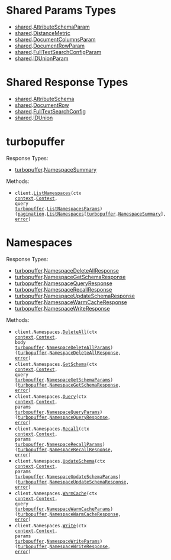 # Shared Params Types

- <a href="https://pkg.go.dev/github.com/turbopuffer/turbopuffer-go/shared">shared</a>.<a href="https://pkg.go.dev/github.com/turbopuffer/turbopuffer-go/shared#AttributeSchemaParam">AttributeSchemaParam</a>
- <a href="https://pkg.go.dev/github.com/turbopuffer/turbopuffer-go/shared">shared</a>.<a href="https://pkg.go.dev/github.com/turbopuffer/turbopuffer-go/shared#DistanceMetric">DistanceMetric</a>
- <a href="https://pkg.go.dev/github.com/turbopuffer/turbopuffer-go/shared">shared</a>.<a href="https://pkg.go.dev/github.com/turbopuffer/turbopuffer-go/shared#DocumentColumnsParam">DocumentColumnsParam</a>
- <a href="https://pkg.go.dev/github.com/turbopuffer/turbopuffer-go/shared">shared</a>.<a href="https://pkg.go.dev/github.com/turbopuffer/turbopuffer-go/shared#DocumentRowParam">DocumentRowParam</a>
- <a href="https://pkg.go.dev/github.com/turbopuffer/turbopuffer-go/shared">shared</a>.<a href="https://pkg.go.dev/github.com/turbopuffer/turbopuffer-go/shared#FullTextSearchConfigParam">FullTextSearchConfigParam</a>
- <a href="https://pkg.go.dev/github.com/turbopuffer/turbopuffer-go/shared">shared</a>.<a href="https://pkg.go.dev/github.com/turbopuffer/turbopuffer-go/shared#IDUnionParam">IDUnionParam</a>

# Shared Response Types

- <a href="https://pkg.go.dev/github.com/turbopuffer/turbopuffer-go/shared">shared</a>.<a href="https://pkg.go.dev/github.com/turbopuffer/turbopuffer-go/shared#AttributeSchema">AttributeSchema</a>
- <a href="https://pkg.go.dev/github.com/turbopuffer/turbopuffer-go/shared">shared</a>.<a href="https://pkg.go.dev/github.com/turbopuffer/turbopuffer-go/shared#DocumentRow">DocumentRow</a>
- <a href="https://pkg.go.dev/github.com/turbopuffer/turbopuffer-go/shared">shared</a>.<a href="https://pkg.go.dev/github.com/turbopuffer/turbopuffer-go/shared#FullTextSearchConfig">FullTextSearchConfig</a>
- <a href="https://pkg.go.dev/github.com/turbopuffer/turbopuffer-go/shared">shared</a>.<a href="https://pkg.go.dev/github.com/turbopuffer/turbopuffer-go/shared#IDUnion">IDUnion</a>

# turbopuffer

Response Types:

- <a href="https://pkg.go.dev/github.com/turbopuffer/turbopuffer-go">turbopuffer</a>.<a href="https://pkg.go.dev/github.com/turbopuffer/turbopuffer-go#NamespaceSummary">NamespaceSummary</a>

Methods:

- <code title="get /v1/namespaces">client.<a href="https://pkg.go.dev/github.com/turbopuffer/turbopuffer-go#TurbopufferService.ListNamespaces">ListNamespaces</a>(ctx <a href="https://pkg.go.dev/context">context</a>.<a href="https://pkg.go.dev/context#Context">Context</a>, query <a href="https://pkg.go.dev/github.com/turbopuffer/turbopuffer-go">turbopuffer</a>.<a href="https://pkg.go.dev/github.com/turbopuffer/turbopuffer-go#ListNamespacesParams">ListNamespacesParams</a>) (<a href="https://pkg.go.dev/github.com/turbopuffer/turbopuffer-go/packages/pagination">pagination</a>.<a href="https://pkg.go.dev/github.com/turbopuffer/turbopuffer-go/packages/pagination#ListNamespaces">ListNamespaces</a>[<a href="https://pkg.go.dev/github.com/turbopuffer/turbopuffer-go">turbopuffer</a>.<a href="https://pkg.go.dev/github.com/turbopuffer/turbopuffer-go#NamespaceSummary">NamespaceSummary</a>], <a href="https://pkg.go.dev/builtin#error">error</a>)</code>

# Namespaces

Response Types:

- <a href="https://pkg.go.dev/github.com/turbopuffer/turbopuffer-go">turbopuffer</a>.<a href="https://pkg.go.dev/github.com/turbopuffer/turbopuffer-go#NamespaceDeleteAllResponse">NamespaceDeleteAllResponse</a>
- <a href="https://pkg.go.dev/github.com/turbopuffer/turbopuffer-go">turbopuffer</a>.<a href="https://pkg.go.dev/github.com/turbopuffer/turbopuffer-go#NamespaceGetSchemaResponse">NamespaceGetSchemaResponse</a>
- <a href="https://pkg.go.dev/github.com/turbopuffer/turbopuffer-go">turbopuffer</a>.<a href="https://pkg.go.dev/github.com/turbopuffer/turbopuffer-go#NamespaceQueryResponse">NamespaceQueryResponse</a>
- <a href="https://pkg.go.dev/github.com/turbopuffer/turbopuffer-go">turbopuffer</a>.<a href="https://pkg.go.dev/github.com/turbopuffer/turbopuffer-go#NamespaceRecallResponse">NamespaceRecallResponse</a>
- <a href="https://pkg.go.dev/github.com/turbopuffer/turbopuffer-go">turbopuffer</a>.<a href="https://pkg.go.dev/github.com/turbopuffer/turbopuffer-go#NamespaceUpdateSchemaResponse">NamespaceUpdateSchemaResponse</a>
- <a href="https://pkg.go.dev/github.com/turbopuffer/turbopuffer-go">turbopuffer</a>.<a href="https://pkg.go.dev/github.com/turbopuffer/turbopuffer-go#NamespaceWarmCacheResponse">NamespaceWarmCacheResponse</a>
- <a href="https://pkg.go.dev/github.com/turbopuffer/turbopuffer-go">turbopuffer</a>.<a href="https://pkg.go.dev/github.com/turbopuffer/turbopuffer-go#NamespaceWriteResponse">NamespaceWriteResponse</a>

Methods:

- <code title="delete /v2/namespaces/{namespace}">client.Namespaces.<a href="https://pkg.go.dev/github.com/turbopuffer/turbopuffer-go#NamespaceService.DeleteAll">DeleteAll</a>(ctx <a href="https://pkg.go.dev/context">context</a>.<a href="https://pkg.go.dev/context#Context">Context</a>, body <a href="https://pkg.go.dev/github.com/turbopuffer/turbopuffer-go">turbopuffer</a>.<a href="https://pkg.go.dev/github.com/turbopuffer/turbopuffer-go#NamespaceDeleteAllParams">NamespaceDeleteAllParams</a>) (<a href="https://pkg.go.dev/github.com/turbopuffer/turbopuffer-go">turbopuffer</a>.<a href="https://pkg.go.dev/github.com/turbopuffer/turbopuffer-go#NamespaceDeleteAllResponse">NamespaceDeleteAllResponse</a>, <a href="https://pkg.go.dev/builtin#error">error</a>)</code>
- <code title="get /v1/namespaces/{namespace}/schema">client.Namespaces.<a href="https://pkg.go.dev/github.com/turbopuffer/turbopuffer-go#NamespaceService.GetSchema">GetSchema</a>(ctx <a href="https://pkg.go.dev/context">context</a>.<a href="https://pkg.go.dev/context#Context">Context</a>, query <a href="https://pkg.go.dev/github.com/turbopuffer/turbopuffer-go">turbopuffer</a>.<a href="https://pkg.go.dev/github.com/turbopuffer/turbopuffer-go#NamespaceGetSchemaParams">NamespaceGetSchemaParams</a>) (<a href="https://pkg.go.dev/github.com/turbopuffer/turbopuffer-go">turbopuffer</a>.<a href="https://pkg.go.dev/github.com/turbopuffer/turbopuffer-go#NamespaceGetSchemaResponse">NamespaceGetSchemaResponse</a>, <a href="https://pkg.go.dev/builtin#error">error</a>)</code>
- <code title="post /v2/namespaces/{namespace}/query">client.Namespaces.<a href="https://pkg.go.dev/github.com/turbopuffer/turbopuffer-go#NamespaceService.Query">Query</a>(ctx <a href="https://pkg.go.dev/context">context</a>.<a href="https://pkg.go.dev/context#Context">Context</a>, params <a href="https://pkg.go.dev/github.com/turbopuffer/turbopuffer-go">turbopuffer</a>.<a href="https://pkg.go.dev/github.com/turbopuffer/turbopuffer-go#NamespaceQueryParams">NamespaceQueryParams</a>) (<a href="https://pkg.go.dev/github.com/turbopuffer/turbopuffer-go">turbopuffer</a>.<a href="https://pkg.go.dev/github.com/turbopuffer/turbopuffer-go#NamespaceQueryResponse">NamespaceQueryResponse</a>, <a href="https://pkg.go.dev/builtin#error">error</a>)</code>
- <code title="post /v1/namespaces/{namespace}/_debug/recall">client.Namespaces.<a href="https://pkg.go.dev/github.com/turbopuffer/turbopuffer-go#NamespaceService.Recall">Recall</a>(ctx <a href="https://pkg.go.dev/context">context</a>.<a href="https://pkg.go.dev/context#Context">Context</a>, params <a href="https://pkg.go.dev/github.com/turbopuffer/turbopuffer-go">turbopuffer</a>.<a href="https://pkg.go.dev/github.com/turbopuffer/turbopuffer-go#NamespaceRecallParams">NamespaceRecallParams</a>) (<a href="https://pkg.go.dev/github.com/turbopuffer/turbopuffer-go">turbopuffer</a>.<a href="https://pkg.go.dev/github.com/turbopuffer/turbopuffer-go#NamespaceRecallResponse">NamespaceRecallResponse</a>, <a href="https://pkg.go.dev/builtin#error">error</a>)</code>
- <code title="post /v1/namespaces/{namespace}/schema">client.Namespaces.<a href="https://pkg.go.dev/github.com/turbopuffer/turbopuffer-go#NamespaceService.UpdateSchema">UpdateSchema</a>(ctx <a href="https://pkg.go.dev/context">context</a>.<a href="https://pkg.go.dev/context#Context">Context</a>, params <a href="https://pkg.go.dev/github.com/turbopuffer/turbopuffer-go">turbopuffer</a>.<a href="https://pkg.go.dev/github.com/turbopuffer/turbopuffer-go#NamespaceUpdateSchemaParams">NamespaceUpdateSchemaParams</a>) (<a href="https://pkg.go.dev/github.com/turbopuffer/turbopuffer-go">turbopuffer</a>.<a href="https://pkg.go.dev/github.com/turbopuffer/turbopuffer-go#NamespaceUpdateSchemaResponse">NamespaceUpdateSchemaResponse</a>, <a href="https://pkg.go.dev/builtin#error">error</a>)</code>
- <code title="get /v1/namespaces/{namespace}/hint_cache_warm">client.Namespaces.<a href="https://pkg.go.dev/github.com/turbopuffer/turbopuffer-go#NamespaceService.WarmCache">WarmCache</a>(ctx <a href="https://pkg.go.dev/context">context</a>.<a href="https://pkg.go.dev/context#Context">Context</a>, query <a href="https://pkg.go.dev/github.com/turbopuffer/turbopuffer-go">turbopuffer</a>.<a href="https://pkg.go.dev/github.com/turbopuffer/turbopuffer-go#NamespaceWarmCacheParams">NamespaceWarmCacheParams</a>) (<a href="https://pkg.go.dev/github.com/turbopuffer/turbopuffer-go">turbopuffer</a>.<a href="https://pkg.go.dev/github.com/turbopuffer/turbopuffer-go#NamespaceWarmCacheResponse">NamespaceWarmCacheResponse</a>, <a href="https://pkg.go.dev/builtin#error">error</a>)</code>
- <code title="post /v2/namespaces/{namespace}">client.Namespaces.<a href="https://pkg.go.dev/github.com/turbopuffer/turbopuffer-go#NamespaceService.Write">Write</a>(ctx <a href="https://pkg.go.dev/context">context</a>.<a href="https://pkg.go.dev/context#Context">Context</a>, params <a href="https://pkg.go.dev/github.com/turbopuffer/turbopuffer-go">turbopuffer</a>.<a href="https://pkg.go.dev/github.com/turbopuffer/turbopuffer-go#NamespaceWriteParams">NamespaceWriteParams</a>) (<a href="https://pkg.go.dev/github.com/turbopuffer/turbopuffer-go">turbopuffer</a>.<a href="https://pkg.go.dev/github.com/turbopuffer/turbopuffer-go#NamespaceWriteResponse">NamespaceWriteResponse</a>, <a href="https://pkg.go.dev/builtin#error">error</a>)</code>
